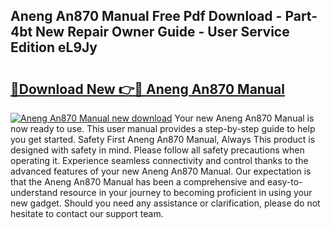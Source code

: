 ## Aneng An870 Manual Free Pdf Download - Part-4bt New Repair Owner Guide - User Service Edition eL9Jy

# <h2><a href="http://cf15481.oget.top/?id=Aneng+An870+Manual">🔗Download New 👉🔴 Aneng An870 Manual</a></h2>

[![Aneng An870 Manual new download](https://i.imgur.com/5g1atiW.png)](http://cf15481.oget.top/?id=Aneng+An870+Manual)
Your new Aneng An870 Manual is now ready to use. This user manual provides a step-by-step guide to help you get started. Safety First Aneng An870 Manual, Always This product is designed with safety in mind. Please follow all safety precautions when operating it. Experience seamless connectivity and control thanks to the advanced features of your new Aneng An870 Manual. Our expectation is that the Aneng An870 Manual has been a comprehensive and easy-to-understand resource in your journey to becoming proficient in using your new gadget. Should you need any assistance or clarification, please do not hesitate to contact our support team.
